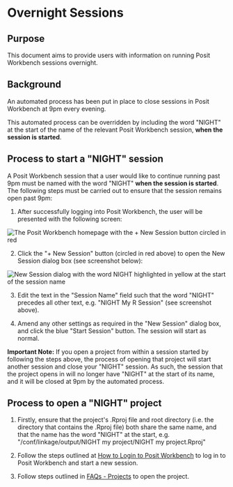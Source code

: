 # Overnight Sessions

## Purpose

This document aims to provide users with information on running Posit Workbench sessions overnight.

## Background

An automated process has been put in place to close sessions in Posit Workbench at 9pm every evening.

This automated process can be overridden by including the word "NIGHT" at the start of the name of the relevant Posit Workbench session, **when the session is started**.

## Process to start a "NIGHT" session

A Posit Workbench session that a user would like to continue running past 9pm must be named with the word "NIGHT" **when the session is started**.  The following steps must be carried out to ensure that the session remains open past 9pm:

1. After successfully logging into Posit Workbench, the user will be presented with the following screen:

![The Posit Workbench homepage with the + New Session button circled in red](https://user-images.githubusercontent.com/45657289/199207826-9fb88d1c-88e6-4418-9cec-1ec8a0f02875.png)

2. Click the "+ New Session" button (circled in red above) to open the New Session dialog box (see screenshot below):

![New Session dialog with the word NIGHT highlighted in yellow at the start of the session name](https://github.com/Public-Health-Scotland/technical-docs/assets/45657289/62a2a8ff-2df5-4832-8c4f-681eb028e713)

3. Edit the text in the "Session Name" field such that the word "NIGHT" precedes all other text, e.g. "NIGHT My R Session" (see screenshot above).

4. Amend any other settings as required in the "New Session" dialog box, and click the blue "Start Session" button.  The session will start as normal.

**Important Note:** If you open a project from within a session started by following the steps above, the process of opening that project will start another session and close your "NIGHT" session.  As such, the session that the project opens in will no longer have "NIGHT" at the start of its name, and it will be closed at 9pm by the automated process.

## Process to open a "NIGHT" project

1. Firstly, ensure that the project's .Rproj file and root directory (i.e. the directory that contains the .Rproj file) both share the same name, and that the name has the word "NIGHT" at the start, e.g. "/conf/linkage/output/NIGHT my project/NIGHT my project.Rproj"

2. Follow the steps outlined at [How to Login to Posit Workbench](How%20to%20Login%20to%20Posit%20Workbench.md) to log in to Posit Workbench and start a new session.

3. Follow steps outlined in [FAQs - Projects](FAQs.md#projects) to open the project.

